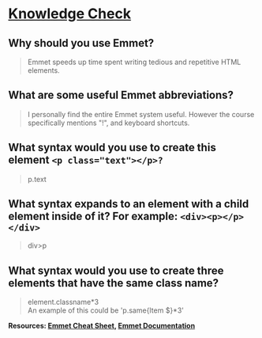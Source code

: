 # [Knowledge Check](https://www.theodinproject.com/lessons/node-path-intermediate-html-and-css-emmet)
## Why should you use Emmet?

> Emmet speeds up time spent writing tedious and repetitive HTML elements.

## What are some useful Emmet abbreviations?

> I personally find the entire Emmet system useful. However the course specifically mentions "!", and keyboard shortcuts.

## What syntax would you use to create this element ```<p class="text"></p>?```

> p.text

## What syntax expands to an element with a child element inside of it? For example: ```<div><p></p></div>```

> div>p

## What syntax would you use to create three elements that have the same class name?

> element.classname\*3 <br> An example of this could be 'p.same{Item $}\*3'

**Resources: [Emmet Cheat Sheet](https://docs.emmet.io/cheat-sheet/), [Emmet Documentation](https://docs.emmet.io/)**